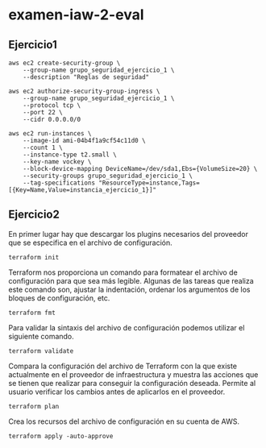 # examen-iaw-2-eval  
## Ejercicio1  
```
aws ec2 create-security-group \
    --group-name grupo_seguridad_ejercicio_1 \
    --description "Reglas de seguridad"
```
```
aws ec2 authorize-security-group-ingress \
    --group-name grupo_seguridad_ejercicio_1 \
    --protocol tcp \
    --port 22 \
    --cidr 0.0.0.0/0
```
```
aws ec2 run-instances \
    --image-id ami-04b4f1a9cf54c11d0 \
    --count 1 \
    --instance-type t2.small \
    --key-name vockey \
    --block-device-mapping DeviceName=/dev/sda1,Ebs={VolumeSize=20} \
    --security-groups grupo_seguridad_ejercicio_1 \
    --tag-specifications "ResourceType=instance,Tags=[{Key=Name,Value=instancia_ejercicio_1}]"
```

## Ejercicio2  
En primer lugar hay que descargar los plugins necesarios del proveedor que se especifica en el archivo de configuración.
```
terraform init
```

Terraform nos proporciona un comando para formatear el archivo de configuración para que sea más legible. Algunas de las tareas que realiza este comando son, ajustar la indentación, ordenar los argumentos de los bloques de configuración, etc.
```
terraform fmt
```
Para validar la sintaxis del archivo de configuración podemos utilizar el siguiente comando.
```
terraform validate
```

Compara la configuración del archivo de Terraform con la que existe actualmente en el proveedor de infraestructura y muestra las acciones que se tienen que realizar para conseguir la configuración deseada. Permite al usuario verificar los cambios antes de aplicarlos en el proveedor.
```
terraform plan
```

Crea los recursos del archivo de configuración en su cuenta de AWS.
```
terraform apply -auto-approve
```
